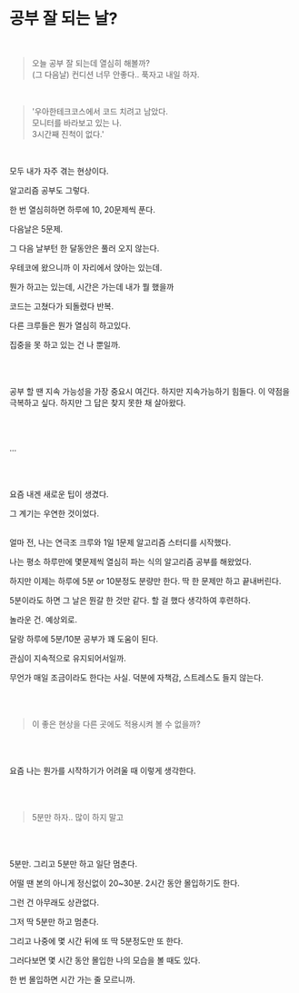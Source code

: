 # 공부 잘 되는 날?

<br>  

>오늘 공부 잘 되는데 열심히 해볼까?  
>(그 다음날) 컨디션 너무 안좋다.. 푹자고 내일 하자. 

<br>

>'우아한테크코스에서 코드 치려고 남았다.   
모니터를 바라보고 있는 나.   
3시간째 진척이 없다.' 

<br>

모두 내가 자주 겪는 현상이다.

알고리즘 공부도 그렇다.

한 번 열심히하면 하루에 10, 20문제씩 푼다.  

다음날은 5문제.

그 다음 날부턴 한 달동안은 풀러 오지 않는다.
  <br>
  
우테코에 왔으니까 이 자리에서 앉아는 있는데.

뭔가 하고는 있는데, 시간은 가는데 내가 뭘 했을까 

코드는 고쳤다가 되돌렸다 반복.  

다른 크루들은 뭔가 열심히 하고있다.   

집중을 못 하고 있는 건 나 뿐일까.  

<br>  

<br>
  
공부 할 땐 지속 가능성을 가장 중요시 여긴다. 하지만 지속가능하기 힘들다. 
이 약점을 극복하고 싶다. 하지만 그 답은 찾지 못한 채 살아왔다.

<br>

<br>

...  
<br>

<br>

요즘 내겐 새로운 팁이 생겼다.   

그 계기는 우연한 것이었다.  

<br>
얼마 전, 나는 연극조 크루와 1일 1문제 알고리즘 스터디를 시작했다.  

나는 평소 하루만에 몇문제씩 열심히 파는 식의 알고리즘 공부를 해왔었다.  

하지만 이제는 하루에 5분 or 10분정도 분량만 한다. 딱 한 문제만 하고 끝내버린다.  

5분이라도 하면 그 날은 뭔갈 한 것만 같다. 할 걸 했다 생각하여 후련하다.

놀라운 건. 예상외로.  

달랑 하루에 5분/10분 공부가 꽤 도움이 된다.  

관심이 지속적으로 유지되어서일까.  

무언가 매일 조금이라도 한다는 사실. 덕분에 자책감, 스트레스도 들지 않는다.  

<br>  
<br>

> 이 좋은 현상을 다른 곳에도 적용시켜 볼 수 없을까?  

<br>
<br>

요즘 나는 뭔가를 시작하기가 어려울 때 이렇게 생각한다.   
  
<br>
<br>

> 5분만 하자.. 많이 하지 말고  

<br>
<br>

5분만. 그리고 5분만 하고 일단 멈춘다.  

어떨 땐 본의 아니게 정신없이 20~30분. 2시간 동안 몰입하기도 한다.  

그런 건 아무래도 상관없다. 

그저 딱 5분만 하고 멈춘다.  

그리고 나중에 몇 시간 뒤에 또 딱 5분정도만 또 한다.  

그러다보면 몇 시간 동안 몰입한 나의 모습을 볼 때도 있다.

한 번 몰입하면 시간 가는 줄 모르니까.
